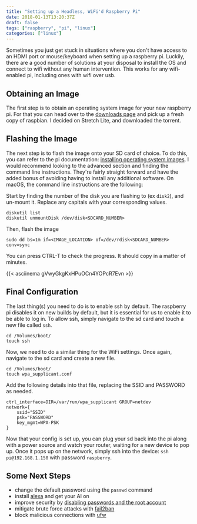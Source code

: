```yaml
---
title: "Setting up a Headless, WiFi'd Raspberry Pi"
date: 2018-01-13T13:20:37Z
draft: false
tags: ["raspberry", "pi", "linux"]
categories: ["linux"]
---
```



Sometimes you just get stuck in situations where you don't have access to an HDMI port or mouse/keyboard when setting
up a raspberry pi. Luckily, there are a good number of solutions at your disposal to install the OS and connect to
wifi without any human intervention. This works for any wifi-enabled pi, including ones with wifi over usb.

## Obtaining an Image

The first step is to obtain an operating system image for your new raspberry pi. For that you can head over to the 
[downloads page](https://www.raspberrypi.org/downloads/) and pick up a fresh copy of raspbian. I decided on Stretch Lite,
and downloaded the torrent.

## Flashing the Image

The next step is to flash the image onto your SD card of choice. To do this, you can refer to the pi documentation: 
[installing operating system images](https://www.raspberrypi.org/documentation/installation/installing-images/). I would
recommend looking to the advanced section and finding the command line instructions. They're fairly straight forward 
and have the added bonus of avoiding having to install any additional software. On macOS, the command line instructions
are the following:

Start by finding the number of the disk you are flashing to (ex `disk2`), and un-mount it. Replace any capitals with
your corresponding values.

    diskutil list
    diskutil unmountDisk /dev/disk<SDCARD_NUMBER>

Then, flash the image

    sudo dd bs=1m if=<IMAGE_LOCATION> of=/dev/rdisk<SDCARD_NUMBER> conv=sync

You can press CTRL-T to check the progress. It should copy in a matter of minutes.

{{< asciinema gVwyGkgKxHPuOCn4YOPcR7Evn >}}

## Final Configuration

The last thing(s) you need to do is to enable ssh by default. The raspberry pi disables it on new builds by default,
but it is essential for us to enable it to be able to log in. To allow ssh, simply navigate to the sd card and touch a
new file called `ssh`.

    cd /Volumes/boot/
    touch ssh

Now, we need to do a similar thing for the WiFi settings. Once again, navigate to the sd card and create a new file.

    cd /Volumes/boot/
    touch wpa_supplicant.conf
    
Add the following details into that file, replacing the SSID and PASSWORD as needed.

    ctrl_interface=DIR=/var/run/wpa_supplicant GROUP=netdev
    network={
        ssid="SSID"
        psk="PASSWORD"
        key_mgmt=WPA-PSK
    }
    
Now that your config is set up, you can plug your sd back into the pi along with a power source and watch your router, 
waiting for a new device to pop up. Once it pops up on the network, simply ssh into the device: `ssh pi@192.168.1.150` 
with password `raspberry`.

## Some Next Steps

- change the default password using the `passwd` command
- install [alexa](https://github.com/alexa/alexa-avs-sample-app) and get your AI on
- improve security by [disabling passwords and the root account](/articles/rpi-security/#password)
- mitigate brute force attacks with [fail2ban](/articles/rpi-security/#fail2ban)
- block malicious connections with [ufw](/articles/rpi-security/#ufw)
